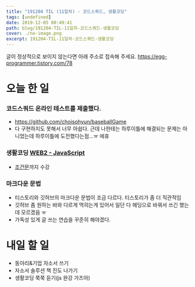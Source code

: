 ```yaml
---
title: "191204 TIL (11일차) - 코드스쿼드, 생활코딩"
tags: [undefined]
date: 2019-12-05 00:49:41
path: blog/191204-TIL-11일차-코드스쿼드-생활코딩
cover: ./no-image.png
excerpt: 191204-TIL-11일차-코드스쿼드-생활코딩
---
```

글이 정상적으로 보이지 않는다면 아래 주소로 접속해 주세요.
https://egg-programmer.tistory.com/78
# 오늘 한 일

### 코드스쿼드 온라인 테스트를 제출했다.

*   <https://github.com/choisohyun/baseballGame>
*   다 구현하지도 못해서 너무 아쉽다. 근데 나한테는 하루이틀에 해결되는 문제는 아니었는데 하루이틀에 도전했다는점...ㅠ 에휴

### 생활코딩 [WEB2 - JavaScript](https://opentutorials.org/course/3085)

*   [조건문](https://opentutorials.org/course/3085/18800)까지 수강

### 마크다운 문법

*   티스토리와 깃허브의 마크다운 문법이 조금 다르다. 티스토리가 좀 더 직관적임
*   깃허브 좀 원하는 바와 다르게 먹히는게 있어서 일단 다 헤딩으로 바꿔서 쓰긴 했는데 모르겠음 ㅠ 
*   가독성 있게 글 쓰는 연습을 꾸준히 해야겠다.

# 내일 할 일

*   동아리&amp;기업 자소서 쓰기
*   자소서 솔루션 책 진도 나가기
*   생활코딩 쭉쭉 듣기(js 완강 가즈아)